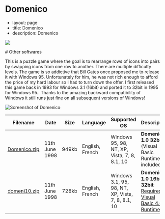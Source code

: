 Domenico
========

- layout: page
- title: Domenico
- description: Domenico

![](domenico-ico.png)

<div class="markdowntitle">
# Other softwares
</div>

<span class="downloadtable">

This is a puzzle game where the goal is to rearrange rows of icons into pairs by swapping icons from one row to another.
There are multiple difficulty levels. The game is so addictive that Bill Gates once proposed me to release it with
Windows 95. Unfortunately for him, he was not rich enough to afford the price of my hard
labour so I had to turn down the offer.
I first released this game back in 1993 for Windows 3.1 (16bit) and ported it to 32bit in 1995 for Windows 95..
Thanks to the amazing backward compatibility of Windows it still runs just fine on all subsequent versions of Windows!

![Screenshot of Domenico](domenico10.gif)

| Filename                     | Date           | Size  | Language       | Supported OS | Description                                                                              |
|------------------------------|----------------|-------|----------------|--------------|------------------------------------------------------------------------------------------|
| [Domenico.zip](Domenico.zip) | 11th June 1998 | 949kb |English, French | Windows 95, 98, NT, XP, Vista, 7, 8, 8.1, 10 | **Domenico 1.0 32bit** (Visual Basic Runtime included) |
| [domeni10.zip](domeni10.zip) | 11th June 1998 | 728kb |English, French | Windows 3.1, 95, 98, NT, XP, Vista, 7, 8, 8.1, 10 | **Domenico 1.0 16bit & 32bit** [Requires Visual Basic 4.0 Runtimes](http://support.microsoft.com/default.aspx?scid=kb;EN-US;q196286) |

</span>
